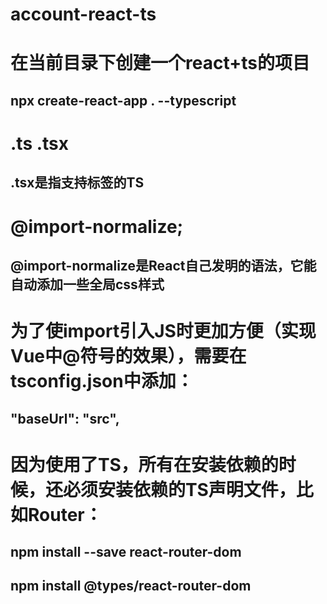 # account-react-ts

# 在当前目录下创建一个react+ts的项目
## npx create-react-app . --typescript

# .ts .tsx
## .tsx是指支持标签的TS

# @import-normalize;
## @import-normalize是React自己发明的语法，它能自动添加一些全局css样式

# 为了使import引入JS时更加方便（实现Vue中@符号的效果），需要在tsconfig.json中添加：
## "baseUrl": "src",

# 因为使用了TS，所有在安装依赖的时候，还必须安装依赖的TS声明文件，比如Router：
## npm install --save react-router-dom
## npm install @types/react-router-dom